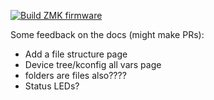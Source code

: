 [![Build ZMK firmware](https://github.com/3top1a/modelk-zmk/actions/workflows/build.yml/badge.svg?branch=master)](https://github.com/3top1a/modelk-zmk/actions/workflows/build.yml)

Some feedback on the docs (might make PRs):
- Add a file structure page
- Device tree/kconfig all vars page
- folders are files also????
- Status LEDs?
